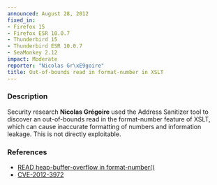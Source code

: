 ```yaml
---
announced: August 28, 2012
fixed_in:
- Firefox 15
- Firefox ESR 10.0.7
- Thunderbird 15
- Thunderbird ESR 10.0.7
- SeaMonkey 2.12
impact: Moderate
reporter: "Nicolas Gr\xE9goire"
title: Out-of-bounds read in format-number in XSLT
---
```


<h3>Description</h3>

<p>Security research <strong>Nicolas Grégoire</strong> used the Address
Sanitizer tool to discover an out-of-bounds read in the format-number feature of
XSLT, which can cause inaccurate formatting of numbers and information leakage.
This is not directly exploitable.
</p>


<h3>References</h3>

<ul>
  <li><a href="https://bugzilla.mozilla.org/show_bug.cgi?id=746855">
      READ heap-buffer-overflow in format-number() </a></li>
  <li><a href="http://cve.mitre.org/cgi-bin/cvename.cgi?name=CVE-2012-3972" class="ex-ref">CVE-2012-3972</a></li>
</ul>



